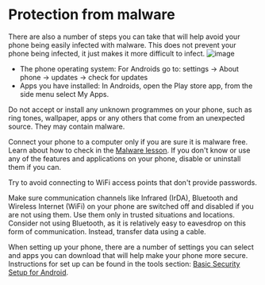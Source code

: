 [Title]: # (Protection contre les programmes malveillants)
[Order]: # (6)

# Protection from malware

There are also a number of steps you can take that will help avoid your phone being easily infected with malware. This does not prevent your phone being infected, it just makes it more difficult to infect.
![image](mobile6.png)

*   The phone operating system: For Androids go to: settings -> About phone -> updates -> check for updates
*   Apps you have installed: In Androids, open the Play store app, from the side menu select My Apps.

Do not accept or install any unknown programmes on your phone, such as ring tones, wallpaper, apps or any others that come from an unexpected source. They may contain malware.

Connect your phone to a computer only if you are sure it is malware free. Learn about how to check in the [Malware lesson](umbrella://lesson/malware/0).
If you don't know or use any of the features and applications on your phone, disable or uninstall them if you can.

Try to avoid connecting to WiFi access points that don't provide passwords.

Make sure communication channels like Infrared (IrDA), Bluetooth and Wireless Internet (WiFi) on your phone are switched off and disabled if you are not using them. Use them only in trusted situations and locations. Consider not using Bluetooth, as it is relatively easy to eavesdrop on this form of communication. Instead, transfer data using a cable.

When setting up your phone, there are a number of settings you can select and apps you can download that will help make your phone more secure. Instructions for set up can be found in the tools section: [Basic Security Setup for Android](umbrella://lesson/android).